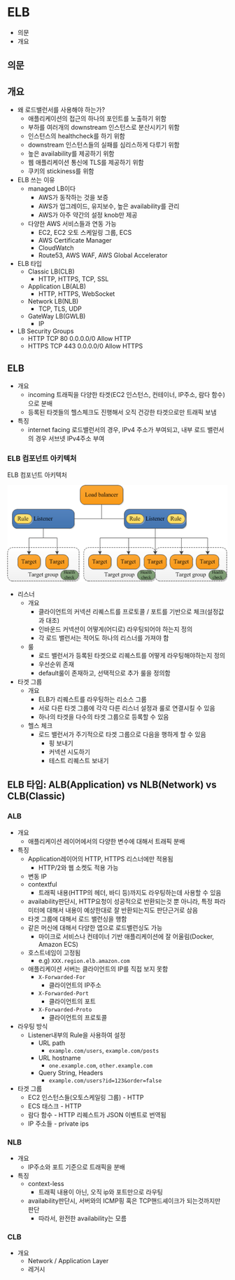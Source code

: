 # ELB

- 의문
- 개요

## 의문

## 개요

- 왜 로드밸런서를 사용해야 하는가?
  - 애플리케이션의 접근의 하나의 포인트를 노출하기 위함
  - 부하를 여러개의 downstream 인스턴스로 분산시키기 위함
  - 인스턴스의 healthcheck를 하기 위함
  - downstream 인스턴스들의 실패를 심리스하게 다루기 위함
  - 높은 availability를 제공하기 위함
  - 웹 애플리케이션 통신에 TLS를 제공하기 위함
  - 쿠키의 stickiness를 위함
- ELB 쓰는 이유
  - managed LB이다
    - AWS가 동작하는 것을 보증
    - AWS가 업그레이드, 유지보수, 높은 availability를 관리
    - AWS가 아주 약간의 설정 knob만 제공
  - 다양한 AWS 서비스들과 연동 가능
    - EC2, EC2 오토 스케일링 그룹, ECS
    - AWS Certificate Manager
    - CloudWatch
    - Route53, AWS WAF, AWS Global Accelerator
- ELB 타입
  - Classic LB(CLB)
    - HTTP, HTTPS, TCP, SSL
  - Application LB(ALB)
    - HTTP, HTTPS, WebSocket
  - Network LB(NLB)
    - TCP, TLS, UDP
  - GateWay LB(GWLB)
    - IP
- LB Security Groups
  - HTTP TCP 80 0.0.0.0/0 Allow HTTP
  - HTTPS TCP 443 0.0.0.0/0 Allow HTTPS

## ELB

- 개요
  - incoming 트래픽을 다양한 타겟(EC2 인스턴스, 컨테이너, IP주소, 람다 함수)으로 분배
  - 등록된 타겟들의 헬스체크도 진행해서 오직 건강한 타겟으로만 트래픽 보냄
- 특징
  - internet facing 로드밸런서의 경우, IPv4 주소가 부여되고, 내부 로드 밸런서의 경우 서브넷 IPv4주소 부여

### ELB 컴포넌트 아키텍처

ELB 컴포넌트 아키텍처

![](./images/LB/elb_components_architecture1.png)

- 리스너
  - 개요
    - 클라이언트의 커넥션 리퀘스트를 프로토콜 / 포트를 기반으로 체크(설정값과 대조)
    - 인바운드 커넥션이 어떻게(어디로) 라우팅되어야 하는지 정의
    - 각 로드 밸런서는 적어도 하나의 리스너를 가져야 함
  - 룰
    - 로드 밸런서가 등록된 타겟으로 리퀘스트를 어떻게 라우팅해야하는지 정의
    - 우선순위 존재
    - default룰이 존재하고, 선택적으로 추가 룰을 정의함
- 타겟 그룹
  - 개요
    - ELB가 리퀘스트를 라우팅하는 리소스 그룹
    - 서로 다른 타겟 그룹에 각각 다른 리스너 설정과 룰로 연결시킬 수 있음
    - 하나의 타겟을 다수의 타겟 그룹으로 등록할 수 있음
  - 헬스 체크
    - 로드 밸런서가 주기적으로 타겟 그룹으로 다음을 행하게 할 수 있음
      - 핑 보내기
      - 커넥션 시도하기
      - 테스트 리퀘스트 보내기

## ELB 타입: ALB(Application) vs NLB(Network) vs CLB(Classic)

### ALB

- 개요
  - 애플리케이션 레이어에서의 다양한 변수에 대해서 트래픽 분배
- 특징
  - Application레이어의 HTTP, HTTPS 리스너에만 적용됨
    - HTTP/2와 웹 소켓도 적용 가능
  - 변동 IP
  - contextful
    - 트래픽 내용(HTTP의 헤더, 바디 등)까지도 라우팅하는데 사용할 수 있음
  - availability판단시, HTTP요청이 성공적으로 반환되는것 뿐 아니라, 특정 파라미터에 대해서 내용이 예상한대로 잘 반환되는지도 판단근거로 삼음
  - 타겟 그룹에 대해서 로드 밸런싱을 행함
  - 같은 머신에 대해서 다양한 앱으로 로드밸런싱도 가능
    - 마이크로 서비스나 컨테이너 기반 애플리케이션에 잘 어울림(Docker, Amazon ECS)
  - 호스트네임이 고정됨
    - e.g) `XXX.region.elb.amazon.com`
  - 애플리케이션 서버는 클라이언트의 IP를 직접 보지 못함
    - `X-Forwarded-For`
      - 클라이언트의 IP주소
    - `X-Forwarded-Port`
      - 클라이언트의 포트
    - `X-Forwarded-Proto`
      - 클라이언트의 프로토콜
- 라우팅 방식
  - Listener내부의 Rule을 사용하여 설정
    - URL path
      - `example.com/users`, `example.com/posts`
    - URL hostname
      - `one.example.com`, `other.example.com`
    - Query String, Headers
      - `example.com/users?id=123&order=false`
- 타겟 그룹
  - EC2 인스턴스들(오토스케일링 그룹) - HTTP
  - ECS 태스크 - HTTP
  - 람다 함수 - HTTP 리퀘스트가 JSON 이벤트로 번역됨
  - IP 주소들 - private ips

### NLB

- 개요
  - IP주소와 포트 기준으로 트래픽을 분배
- 특징
  - context-less
    - 트래픽 내용이 아닌, 오직 ip와 포트만으로 라우팅
  - availability판단시, 서버와의 ICMP핑 혹은 TCP핸드셰이크가 되는것까지만 판단
    - 따라서, 완전한 availability는 모름

### CLB

- 개요
  - Network / Application Layer
  - 레거시
